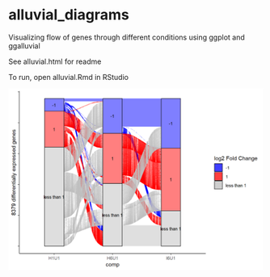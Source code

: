 # alluvial_diagrams
Visualizing flow of genes through different conditions using ggplot and ggalluvial

See alluvial.html for readme

To run, open alluvial.Rmd in RStudio

![three_comps](index.png)
